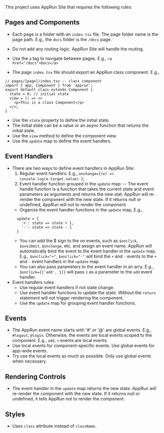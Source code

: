 This project uses AppRun Site that requires the following rules:

## Pages and Components

- Each page is a folder with an `index.tsx` file. The page folder name is the page path. E.g., the `docs` folder is the `/docs` page.
- Do not add any routing logic. AppRun Site will handle the routing.
- Use the `a` tag to navigate between pages. E.g., `<a href="/docs">Docs</a>`

- The page `index.tsx` file should export an AppRun class component. E.g.,
```tsx
// pages/[page]/index.tsx -- class component
import { app, Component } from 'apprun';
export default class extends Component {
  state = 0; // initial state
  view = () => <>
    <p>This is a class Component</p>
  </>;
}
```
- Use the `state` property to define the initial state.
- The initial state can be a value or an async function that returns the initial state.
- Use the `view` method to define the component view.
- Use the `update` map to define the event handlers.

## Event Handlers

- There are two ways to define event handlers in AppRun Site:
  1. Regular event handlers: E.g., `onchange={(e) => console.log(e.target.value) }`; 
  2. Event handler function grouped in the `update` map:
    -- The event handle function is a function that takes the current state and event parameters as arguments and returns the new stat. AppRun will re-render the component with the new state. If it returns null or undefined, AppRun will not to render the component.
    - Organize the event handler functions in the `update` map, E.g.,
    ```tsx    
      update = {
        '+': state => state + 1,
        '-': state => state - 1
      }
    ```
    - You can add the $ sign to the on events, such as `$onclick`, `$onsubmit`, `$onchange`, etc. and assign an event name. AppRun will automatically bind the event to the event handler in the `update` map. E.g., `$onclick="+"`, `$onclick="-"` will bind the `+` and `-` events to the `+` and `-` event handlers in the `update` map.
    - You can also pass parameters to the event handler in an arry. E.g., `$onclick={['add', 1]}` will pass `1` as a parameter to the `add` event handler.
- Event handlers rules:
  - Use regular event handlers if not state change.
  - Use event handler functions to update the state. Without the `return` statement will not trigger rendering the component.
  - Use the `update` map for grouping event handler functions.

## Events
- The AppRun event name starts with '#' or '@' are global events. E.g., `#logout`, `@login`. Otherwise, the events are local events scoped to the component. E.g., `add`, `+` events are local events.
- Use local events for component-specific events. Use global events for app-wide events.
- Try use the local events as much as possible. Only use global events when necessary.

## Rendering Controls

- The event handler in the `update` map returns the new state. AppRun will re-render the component with the new state. If it returns null or undefined, it tells AppRun not to render the component.

## Styles

- Uses `class` attribute instead of `className`.